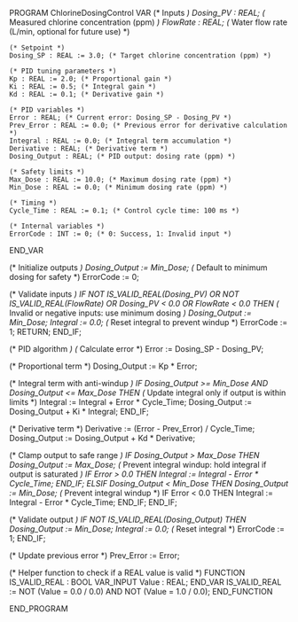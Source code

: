 PROGRAM ChlorineDosingControl
VAR
    (* Inputs *)
    Dosing_PV : REAL; (* Measured chlorine concentration (ppm) *)
    FlowRate : REAL; (* Water flow rate (L/min, optional for future use) *)
    
    (* Setpoint *)
    Dosing_SP : REAL := 3.0; (* Target chlorine concentration (ppm) *)
    
    (* PID tuning parameters *)
    Kp : REAL := 2.0; (* Proportional gain *)
    Ki : REAL := 0.5; (* Integral gain *)
    Kd : REAL := 0.1; (* Derivative gain *)
    
    (* PID variables *)
    Error : REAL; (* Current error: Dosing_SP - Dosing_PV *)
    Prev_Error : REAL := 0.0; (* Previous error for derivative calculation *)
    Integral : REAL := 0.0; (* Integral term accumulation *)
    Derivative : REAL; (* Derivative term *)
    Dosing_Output : REAL; (* PID output: dosing rate (ppm) *)
    
    (* Safety limits *)
    Max_Dose : REAL := 10.0; (* Maximum dosing rate (ppm) *)
    Min_Dose : REAL := 0.0; (* Minimum dosing rate (ppm) *)
    
    (* Timing *)
    Cycle_Time : REAL := 0.1; (* Control cycle time: 100 ms *)
    
    (* Internal variables *)
    ErrorCode : INT := 0; (* 0: Success, 1: Invalid input *)
END_VAR

(* Initialize outputs *)
Dosing_Output := Min_Dose; (* Default to minimum dosing for safety *)
ErrorCode := 0;

(* Validate inputs *)
IF NOT IS_VALID_REAL(Dosing_PV) OR NOT IS_VALID_REAL(FlowRate) OR
   Dosing_PV < 0.0 OR FlowRate < 0.0 THEN
    (* Invalid or negative inputs: use minimum dosing *)
    Dosing_Output := Min_Dose;
    Integral := 0.0; (* Reset integral to prevent windup *)
    ErrorCode := 1;
    RETURN;
END_IF;

(* PID algorithm *)
(* Calculate error *)
Error := Dosing_SP - Dosing_PV;

(* Proportional term *)
Dosing_Output := Kp * Error;

(* Integral term with anti-windup *)
IF Dosing_Output >= Min_Dose AND Dosing_Output <= Max_Dose THEN
    (* Update integral only if output is within limits *)
    Integral := Integral + Error * Cycle_Time;
    Dosing_Output := Dosing_Output + Ki * Integral;
END_IF;

(* Derivative term *)
Derivative := (Error - Prev_Error) / Cycle_Time;
Dosing_Output := Dosing_Output + Kd * Derivative;

(* Clamp output to safe range *)
IF Dosing_Output > Max_Dose THEN
    Dosing_Output := Max_Dose;
    (* Prevent integral windup: hold integral if output is saturated *)
    IF Error > 0.0 THEN
        Integral := Integral - Error * Cycle_Time;
    END_IF;
ELSIF Dosing_Output < Min_Dose THEN
    Dosing_Output := Min_Dose;
    (* Prevent integral windup *)
    IF Error < 0.0 THEN
        Integral := Integral - Error * Cycle_Time;
    END_IF;
END_IF;

(* Validate output *)
IF NOT IS_VALID_REAL(Dosing_Output) THEN
    Dosing_Output := Min_Dose;
    Integral := 0.0; (* Reset integral *)
    ErrorCode := 1;
END_IF;

(* Update previous error *)
Prev_Error := Error;

(* Helper function to check if a REAL value is valid *)
FUNCTION IS_VALID_REAL : BOOL
VAR_INPUT
    Value : REAL;
END_VAR
IS_VALID_REAL := NOT (Value = 0.0 / 0.0) AND NOT (Value = 1.0 / 0.0);
END_FUNCTION

END_PROGRAM
